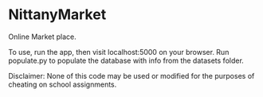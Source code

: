 # NittanyMarket

Online Market place.

To use, run the app, then visit localhost:5000 on your browser.
Run populate.py to populate the database with info from the datasets folder.

Disclaimer: None of this code may be used or modified for the purposes of cheating on school assignments.
